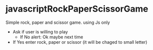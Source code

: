 # javascriptRockPaperScissorGame
Simple rock, paper and scissor game. using Js only
- Ask if user is willing to play 
  - If No alert: Ok maybe next time
- If Yes enter rock, paper or scissor (it will be chaged to small letter)


